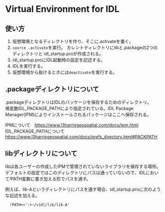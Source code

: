 # Virtual Environment for IDL


## 使い方
1. 仮想環境となるディレクトリを作り、そこに.activateを置く。
2. `source .activate`を実行。
   カレントティレクトリにlibと.packageの2つのディレクトリと
   idl_startup.proが作成される。
3. idl_startup.proにIDL起動時の設定を記述する。
4. IDLを実行する。
5. 仮想環境から抜けるときには`deactivate`を実行する。


## .packageディレクトリについて
.packageディレクトリはIDLのパッケージを保存するためのディレクトリ。<br>
境変数IDL_PACKAGE_PATHにより指定されている。IDL Package Manager(IPM)によりインストールされるパッケージはここへ保存される。<br>

IPMについて　https://www.l3harrisgeospatial.com/docs/ipm.html <br>
IDL_PACKAGE_PATHについて https://www.l3harrisgeospatial.com/docs/prefs_directory.html#PACKPATH 


## libディレクトリについて
libは各ユーザーの作成したIPMで管理されていないライブラリを保存する場所。<br>
デフォルトの設定ではこのディレクトリにパスは通っていないので、IDLにおいて!PATH変数に書き加える形でパスを通す。

例えば、lib-Aというディレクトリにパスを通す場合、idl_startup.proに次のような記述を加える。 
```{idl_startup.pro}
  !PATH+=':+~/vidl/lib/lib-A'
```


